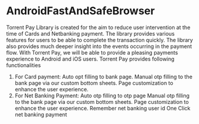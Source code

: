# AndroidFastAndSafeBrowser
Torrent Pay Library is created for the  aim  to reduce user intervention at the time of Cards and Netbanking payment.
The library provides various features for users to be able to complete the transaction quickly. The library also provides much deeper insight into the events occurring in the payment flow. With Torrent Pay, we will be able to provide a pleasing payments experience to Android and iOS users.
Torrent Pay provides following functionalities
1. For Card payment:
  Auto opt filling to bank page.
  Manual otp filling to the bank page via our custom bottom sheets.
  Page customization to enhance the user experience.
2. For Net Banking Payment:
  Auto otp filling to otp page
  Manual otp filling to the bank page via our custom bottom sheets.
  Page customization to enhance the user experience.
  Remember net banking user id
  One Click net banking payment
